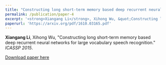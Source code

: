 ```yaml
---
title: "Constructing long short-term memory based deep recurrent neural networks for large vocabulary speech recognition"
permalink: /publication/paper-4
excerpt: '<strong>Xiangang Li</strong>, Xihong Wu, &quot;Constructing long short-term memory based deep recurrent neural networks for large vocabulary speech recognition.&quot; <i>ICASSP 2015.</i>.'
paperurl: 'https://arxiv.org/pdf/1610.03165.pdf'
---
```

<strong>Xiangang Li</strong>, Xihong Wu, "Constructing long short-term memory based deep recurrent neural networks for large vocabulary speech recognition." <i>ICASSP 2015</i>.

[Download paper here](https://arxiv.org/pdf/1610.03165.pdf)

